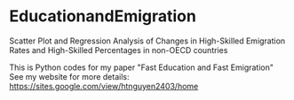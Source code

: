 # EducationandEmigration
Scatter Plot and Regression Analysis of Changes in High-Skilled Emigration Rates and High-Skilled Percentages in non-OECD countries

This is Python codes for my paper "Fast Education and Fast Emigration"
See my website for more details: https://sites.google.com/view/htnguyen2403/home


